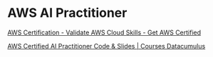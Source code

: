 # AWS AI Practitioner

[AWS Certification - Validate AWS Cloud Skills - Get AWS Certified](https://aws.amazon.com/certification/?nc2=sb_ce_co)

[AWS Certified AI Practitioner Code & Slides | Courses Datacumulus](https://courses.datacumulus.com/downloads/certified-ai-practitioner-9u8/)